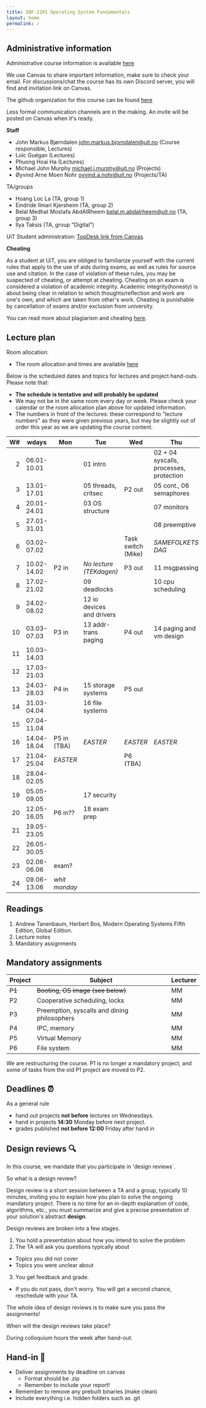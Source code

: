 ```yaml
---
title: INF-2201 Operating System Fundamentals
layout: home
permalink: /
---
```


## Administrative information

Administrative course information is available [here](https://en.uit.no/utdanning/emner/emne?p_document_id=859834)

We use Canvas to share important information, make sure to check your email. 
For discussions/chat the course has its own Discord server, you will find and invitation link on Canvas.

The github organization for this course can be found [here](https://github.com/uit-inf-2201)

Less formal communication channels are in the making. An invite will be posted on Canvas when it's ready.


**Staff**

* John Markus Bjørndalen <john.markus.bjorndalen@uit.no> (Course responsible, Lectures)
* Loïc Guégan (Lectures)
* Phuong Hoai Ha (Lectures)
* Michael John Murphy <michael.j.murphy@uit.no> (Projects)
* Øyvind Arne Moen Nohr <oyvind.a.nohr@uit.no> (Projects/TA)

TA/groups
* Hoang Loc La (TA, group 1)
* Eindride Ilmari Kjersheim (TA, group 2)
* Belal Medhat Mostafa AbdAlRheem <belal.m.abdalrheem@uit.no> (TA, group 3)
* Ilya Taksis (TA, group "Digital")

UiT Student administration: [TopDesk link from Canvas](https://uit.topdesk.net/tas/public/ssp/1550ac93-3cae-443d-a606-4ac1b2e5e6e1).

**Cheating**

As a student at UiT, you are obliged to familiarize yourself with the
current rules that apply to the use of aids during exams, as well as
rules for source use and citation. In the case of violation of these
rules, you may be suspected of cheating, or attempt at
cheating. Cheating on an exam is considered a violation of academic
integrity. Academic integrity(honesty) is about being clear in
relation to which thoughts/reflection and work are one's own, and
which are taken from other's work. Cheating is punishable by
cancellation of exams and/or exclusion from university.

You can read more about plagiarism and cheating [here](https://uit.no/sensor).

## Lecture plan

Room allocation: 
- The room allocation and times are available [here](https://tp.educloud.no/uit/timeplan/timeplan.php?id%5B%5D=INF-2201%2C1&type=course&sem=25v&campus=)

Below is the scheduled dates and topics for lectures and project hand-outs. Please note that: 

- **The schedule is tentative and will probably be updated**
- We may not be in the same room every day or week. Please check your calendar or the room allocation plan above for updated information.
- The numbers in front of the lectures: these correspond to "lecture numbers" as they were given previous years, but may be slightly out 
  of order this year as we are updating the course content. 



| W# | wdays       | Mon           | Tue                       | Wed                | Thu                                     | Fr              |
|---:|-------------|---------------|---------------------------|--------------------|-----------------------------------------|-----------------|
|  2 | 06.01-10.01 |               | 01 intro                  |                    | 02 + 04 syscalls, processes, protection |                 |
|  3 | 13.01-17.01 |               | 05 threads, critsec       | P2 out             | 05 cont., 06 semaphores                 |                 |
|  4 | 20.01-24.01 |               | 03 OS structure           |                    | 07 monitors                             |                 |
|  5 | 27.01-31.01 |               |                           |                    | 08 preemptive                           |                 |
|  6 | 03.02-07.02 |               |                           | Task switch (Mike) | *SAMEFOLKETS DAG*                       |                 |
|  7 | 10.02-14.02 | P2 in         | *No lecture (TEKdagen)*   | P3 out             | 11 msgpassing                           |                 |
|  8 | 17.02-21.02 |               | 09 deadlocks              |                    | 10 cpu scheduling                       |                 |
|  9 | 24.02-08.02 |               | 12 io devices and drivers |                    |                                         |                 |
| 10 | 03.03-07.03 | P3 in         | 13 addr-trans paging      | P4 out             | 14 paging and vm design                 |                 |
| 11 | 10.03-14.03 |               |                           |                    |                                         |                 |
| 12 | 17.03-21.03 |               |                           |                    |                                         |                 |
| 13 | 24.03-28.03 | P4 in         | 15 storage systems        | P5 out             |                                         |                 |
| 14 | 31.03-04.04 |               | 16 file systems           |                    |                                         |                 |
| 15 | 07.04-11.04 |               |                           |                    |                                         |                 |
| 16 | 14.04-18.04 | P5 in (TBA)   | *EASTER*                  | *EASTER*           | *EASTER*                                | *EASTER*        |
| 17 | 21.04-25.04 | *EASTER*      |                           | P6 (TBA)           |                                         |                 |
| 18 | 28.04-02.05 |               |                           |                    |                                         |                 |
| 19 | 05.05-09.05 |               | 17 security               |                    |                                         |                 |
| 20 | 12.05-16.05 | P6 in??       | 18 exam prep              |                    |                                         |                 |
| 21 | 19.05-23.05 |               |                           |                    |                                         |                 |
| 22 | 26.05-30.05 |               |                           |                    |                                         |                 |
| 23 | 02.06-06.06 | exam?         |                           |                    |                                         |                 |
| 24 | 09.06-13.06 | *whit monday* |                           |                    |                                         | End of semester |

## Readings

1. Andrew Tanenbaum, Herbert Bos, Modern Operating Systems Fifth Edition, Global Edition.
2. Lecture notes
3. Mandatory assignments

## Mandatory assignments

| Project | Subject                                      | Lecturer |
|---------|----------------------------------------------|----------|
| ~~P1~~  | ~~Booting, OS image  (see below)~~           | MM       |
| P2      | Cooperative scheduling, locks                | MM       |
| P3      | Preemption, syscalls and dining philosophers | MM       |
| P4      | IPC, memory                                  | MM       |
| P5      | Virtual Memory                               | MM       |
| P6      | File system                                  | MM       |

We are restructuring the course. P1 is no longer a mandatory project,
and some of tasks from the old P1 project are moved to P2.

## Deadlines ⏰
As a general rule
- hand out projects **not before** lectures on Wednesdays.
- hand in projects **14:30** Monday before next project.
- grades published **not before 12:00** Friday after hand in

## Design reviews 🔍
In this course, we mandate that you participate in 'design reviews`.

So what is a design review?

Design review is a short session between a TA and a group, typically 10 minutes, inviting you to explain how you plan to solve the ongoing mandatory project. There is no time for an in-depth explanation of code, algorithms, etc., you must summarize and give a precise presentation of your solution's abstract **design**.

Design reviews are broken into a few stages.
1. You hold a presentation about how you intend to solve the problem
2. The TA will ask you questions typically about
  - Topics you did not cover
  - Topics you were unclear about
3. You get feedback and grade.
  - If you do not pass, don't worry. You will get a second chance, reschedule with your TA.

The whole idea of design reviews is to make sure you pass the assignments!

When will the design reviews take place?

During colloquium hours the week after hand-out.

## Hand-in 📮
- Deliver assignments by deadline on canvas
  - Format should be .zip
  - Remember to include your report!
- Remember to remove any prebuilt binaries (make clean)
- Include everything i.e. hidden folders such as .git